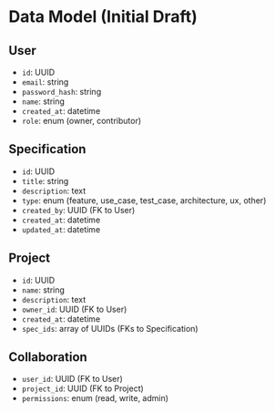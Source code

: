 # Data Model (Initial Draft)

## User
- `id`: UUID
- `email`: string
- `password_hash`: string
- `name`: string
- `created_at`: datetime
- `role`: enum (owner, contributor)

## Specification
- `id`: UUID
- `title`: string
- `description`: text
- `type`: enum (feature, use_case, test_case, architecture, ux, other)
- `created_by`: UUID (FK to User)
- `created_at`: datetime
- `updated_at`: datetime

## Project
- `id`: UUID
- `name`: string
- `description`: text
- `owner_id`: UUID (FK to User)
- `created_at`: datetime
- `spec_ids`: array of UUIDs (FKs to Specification)

## Collaboration
- `user_id`: UUID (FK to User)
- `project_id`: UUID (FK to Project)
- `permissions`: enum (read, write, admin)